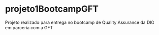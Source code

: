 # projeto1BootcampGFT
Projeto realizado para entrega no bootcamp de Quality Assurance da DIO em parceria com a GFT
